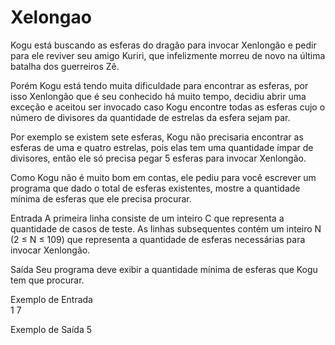 <h1>Xelongao</h1>




Kogu está buscando as esferas do dragão para invocar Xenlongão e pedir para ele reviver seu amigo Kuriri, que infelizmente morreu de novo na última batalha dos guerreiros Zê.

Porém Kogu está tendo muita dificuldade para encontrar as esferas, por isso Xenlongão que é seu conhecido há muito tempo, decidiu abrir uma exceção e aceitou ser invocado caso Kogu encontre todas as esferas cujo o número de divisores da quantidade de estrelas da esfera sejam par.

Por exemplo se existem sete esferas, Kogu não precisaria encontrar as esferas de uma e quatro estrelas, pois elas tem uma quantidade ímpar de divisores, então ele só precisa pegar 5 esferas para invocar Xenlongão.



Como Kogu não é muito bom em contas, ele pediu para você escrever um programa que dado o total de esferas existentes, mostre a quantidade mínima de esferas que ele precisa procurar.

Entrada
A primeira linha consiste de um inteiro C que representa a quantidade de casos de teste. As linhas subsequentes contém um inteiro N (2 ≤ N ≤ 109) que representa a quantidade de esferas necessárias para invocar Xenlongão.

Saída
Seu programa deve exibir a quantidade mínima de esferas que Kogu tem que procurar.

 
Exemplo de Entrada	
1
7

Exemplo de Saída
5
